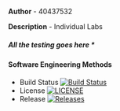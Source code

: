 **Author** - 40437532

**Description** - Individual Labs
##### All the testing goes here *
#### Software Engineering Methods

- Build Status [![Build Status](https://travis-ci.com/WaiLinn-Oo/semlab.svg?branch=master)](https://travis-ci.com/WaiLinn-Oo/semlab) 
- License [![LICENSE](https://img.shields.io/github/license/WaiLinn-Oo/semlab.svg?style=flat-square)](https://github.com/WaiLinn-Oo/semlab/blob/master/LICENSE)
- Release [![Releases](https://img.shields.io/github/release/WaiLinn-Oo/semlab/all.svg?style=flat-square)](https://github.com/WaiLinn-Oo/semlab/releases)
